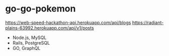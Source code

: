 # go-go-pokemon

https://web-speed-hackathon-api.herokuapp.com/api/blogs
https://radiant-plains-63992.herokuapp.com/api/v1/posts

- Node.js, MySQL
- Rails, PostgreSQL
- GO, GraphQL
